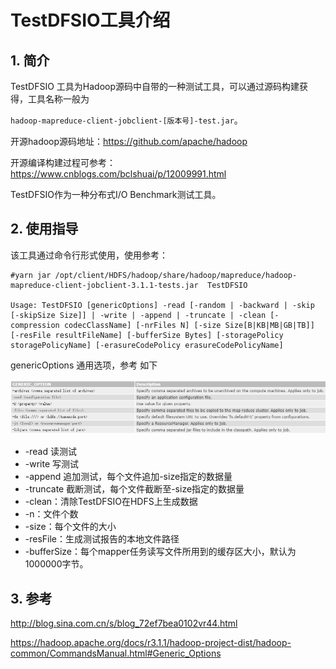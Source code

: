 # TestDFSIO工具介绍

## 1. 简介

TestDFSIO 工具为Hadoop源码中自带的一种测试工具，可以通过源码构建获得，工具名称一般为

`hadoop-mapreduce-client-jobclient-[版本号]-test.jar`。

开源hadoop源码地址：https://github.com/apache/hadoop

开源编译构建过程可参考：https://www.cnblogs.com/bclshuai/p/12009991.html

TestDFSIO作为一种分布式I/O Benchmark测试工具。

## 2. 使用指导

该工具通过命令行形式使用，使用参考：

```shell
#yarn jar /opt/client/HDFS/hadoop/share/hadoop/mapreduce/hadoop-mapreduce-client-jobclient-3.1.1-tests.jar  TestDFSIO

Usage: TestDFSIO [genericOptions] -read [-random | -backward | -skip [-skipSize Size]] | -write | -append | -truncate | -clean [-compression codecClassName] [-nrFiles N] [-size Size[B|KB|MB|GB|TB]] [-resFile resultFileName] [-bufferSize Bytes] [-storagePolicy storagePolicyName] [-erasureCodePolicy erasureCodePolicyName]

```

genericOptions  通用选项，参考 如下

![](..\assets\hadoop_command_generic_options.png)

- -read 读测试
- -write 写测试
- -append 追加测试，每个文件追加-size指定的数据量
- -truncate 截断测试，每个文件截断至-size指定的数据量
- -clean：清除TestDFSIO在HDFS上生成数据
- -n：文件个数
- -size：每个文件的大小
- -resFile：生成测试报告的本地文件路径
- -bufferSize：每个mapper任务读写文件所用到的缓存区大小，默认为1000000字节。

## 3. 参考

http://blog.sina.com.cn/s/blog_72ef7bea0102vr44.html

https://hadoop.apache.org/docs/r3.1.1/hadoop-project-dist/hadoop-common/CommandsManual.html#Generic_Options



